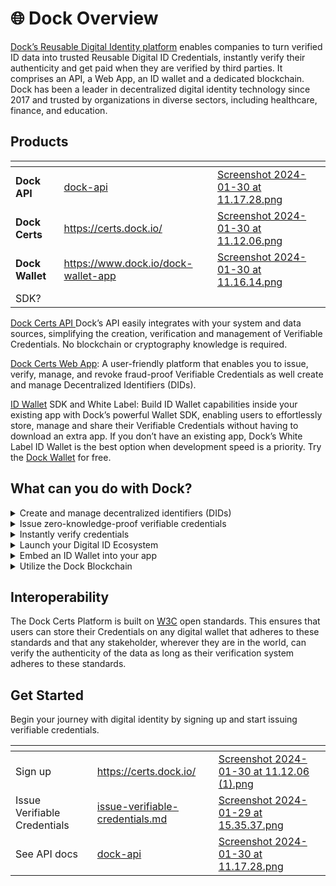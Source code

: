 # 🌐 Dock Overview

[Dock’s Reusable Digital Identity platform](https://www.dock.io/) enables companies to turn verified ID data into trusted Reusable Digital ID Credentials, instantly verify their authenticity and get paid when they are verified by third parties. It comprises an API, a Web App, an ID wallet and a dedicated blockchain. Dock has been a leader in decentralized digital identity technology since 2017 and trusted by organizations in diverse sectors, including healthcare, finance, and education.

## Products

<table data-view="cards"><thead><tr><th></th><th data-hidden data-card-target data-type="content-ref"></th><th data-hidden data-card-cover data-type="files"></th></tr></thead><tbody><tr><td><strong>Dock API</strong></td><td><a href="developer-documentation/dock-api/">dock-api</a></td><td><a href=".gitbook/assets/Screenshot 2024-01-30 at 11.17.28.png">Screenshot 2024-01-30 at 11.17.28.png</a></td></tr><tr><td><strong>Dock</strong> <strong>Certs</strong></td><td><a href="https://certs.dock.io/">https://certs.dock.io/</a></td><td><a href=".gitbook/assets/Screenshot 2024-01-30 at 11.12.06.png">Screenshot 2024-01-30 at 11.12.06.png</a></td></tr><tr><td><strong>Dock Wallet</strong></td><td><a href="https://www.dock.io/dock-wallet-app">https://www.dock.io/dock-wallet-app</a></td><td><a href=".gitbook/assets/Screenshot 2024-01-30 at 11.16.14.png">Screenshot 2024-01-30 at 11.16.14.png</a></td></tr><tr><td>SDK?</td><td></td><td></td></tr></tbody></table>

[Dock ​Certs API ](developer-documentation/dock-api/)Dock’s API easily integrates with your system and data sources, simplifying the creation, verification and management of Verifiable Credentials. No blockchain or cryptography knowledge is required.

[Dock Certs Web App](https://certs.dock.io/): A user-friendly platform​ that enables you to issue, verify, manage, and revoke fraud-proof Verifiable Credentials as well create and manage Decentralized Identifiers (DIDs).

[ID Wallet](https://www.dock.io/feature/identity-wallet) SDK and White Label: Build ID Wallet capabilities inside your existing app with Dock’s powerful Wallet SDK, enabling users to effortlessly store, manage and share their Verifiable Credentials without having to download an extra app. If you don’t have an existing app, Dock’s White Label ID Wallet is the best option when development speed is a priority. Try the [Dock Wallet](https://www.dock.io/dock-wallet-app) for free.

## **What can you do with Dock?**

<details>

<summary>Create and manage decentralized identifiers (DIDs)</summary>

Create DIDs on the Dock or Polygon Blockchain using `did:dock` or `did:polygonid` methods or a non-registry based DID using the `did:key` method.

</details>

<details>

<summary>Issue zero-knowledge-proof verifiable credentials</summary>

Issue credentials that are reusable, verifiable and secure against fraud. Protect your users privacy and improve your data minimization practices by issuing zero-knowledge-proof credentials.

</details>

<details>

<summary>Instantly verify credentials</summary>

Create Verification Requests and send Verification QR Codes to your users. They’ll scan them with their Digital ID Wallet app and you’ll receive instant confirmation of the credentials’ authenticity.

</details>

<details>

<summary>Launch your Digital ID Ecosystem</summary>

Dock’s user-friendly web dashboard and API allow you to invite and manage trusted issuers and verifiers. Simplify the process of identifying which issuers and verifiers are trustworthy within a particular ecosystem.

</details>

<details>

<summary>Embed an ID Wallet into your app</summary>

Build ID wallet capabilities inside your existing app with Dock’s powerful Wallet SDK. Users can manage and share their Verifiable Credentials without having to download an extra app.

</details>

<details>

<summary>Utilize the Dock Blockchain</summary>

The Dock blockchain acts as an immutable registry of all credential issuers. This ensures that Verifiable Credentials are always available for verification without ever needing to contact the issuers, and the list of trusted issuers and verifiers is reliable and auditable.

</details>

## Interoperability&#x20;

The Dock Certs Platform is built on [W3C](https://www.w3.org/TR/vc-data-model/) open standards. This ensures that users can store their Credentials on any digital wallet that adheres to these standards and that any stakeholder, wherever they are in the world, can verify the authenticity of the data as long as their verification system adheres to these standards.

## Get Started

Begin your journey with digital identity by signing up and start issuing verifiable credentials.

<table data-view="cards"><thead><tr><th></th><th data-hidden data-card-target data-type="content-ref"></th><th data-hidden data-card-cover data-type="files"></th></tr></thead><tbody><tr><td>Sign up </td><td><a href="https://certs.dock.io/">https://certs.dock.io/</a></td><td><a href=".gitbook/assets/Screenshot 2024-01-30 at 11.12.06 (1).png">Screenshot 2024-01-30 at 11.12.06 (1).png</a></td></tr><tr><td>Issue Verifiable Credentials</td><td><a href="dock-certs/issue-verifiable-credentials.md">issue-verifiable-credentials.md</a></td><td><a href=".gitbook/assets/Screenshot 2024-01-29 at 15.35.37.png">Screenshot 2024-01-29 at 15.35.37.png</a></td></tr><tr><td>See API docs</td><td><a href="developer-documentation/dock-api/">dock-api</a></td><td><a href=".gitbook/assets/Screenshot 2024-01-30 at 11.17.28.png">Screenshot 2024-01-30 at 11.17.28.png</a></td></tr></tbody></table>



